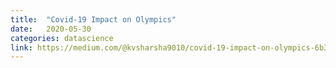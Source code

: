 ```yaml
---
title:  "Covid-19 Impact on Olympics"
date:   2020-05-30
categories: datascience
link: https://medium.com/@kvsharsha9010/covid-19-impact-on-olympics-6b380b4a56b7
---
```




